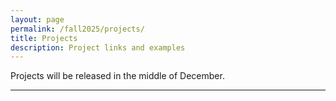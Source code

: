 ```yaml
---
layout: page
permalink: /fall2025/projects/
title: Projects
description: Project links and examples
---
```


Projects will be released in the middle of December.

***
